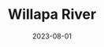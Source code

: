 ---
title: "Willapa River"
cc-type: river
date: 2023-08-01
hashtag: willapa-river
near: Pacific Ocean
state: Washington
tags:
  - river
  - Washington
---